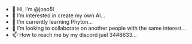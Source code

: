 - 👋 Hi, I’m @joao5l
- 👀 I’m interested in create my own AI...
- 🌱 I’m currently learning Phyton...
- 💞️ I’m looking to collaborate on another people with the same interest...
- 📫 How to reach me by my discord juel 34#8633...

<!---
joao5l/joao5l is a ✨ special ✨ repository because its `README.md` (this file) appears on your GitHub profile.
You can click the Preview link to take a look at your changes.
--->
